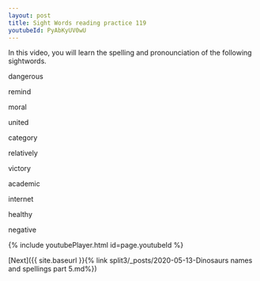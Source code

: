 ```yaml
---
layout: post
title: Sight Words reading practice 119
youtubeId: PyAbKyUV0wU
---
```

 
 
In this video, you will learn the spelling and pronounciation of the following sightwords.

dangerous

remind

moral

united

category

relatively

victory

academic

internet

healthy

negative


 
{% include youtubePlayer.html id=page.youtubeId %}
 
 

[Next]({{ site.baseurl }}{% link  split3/_posts/2020-05-13-Dinosaurs names and spellings part 5.md%})
 
